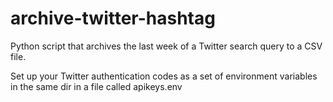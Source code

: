 # archive-twitter-hashtag
Python script that archives the last week of a Twitter search query to a CSV file.

Set up your Twitter authentication codes as a set of environment variables in the same dir in a file called apikeys.env
